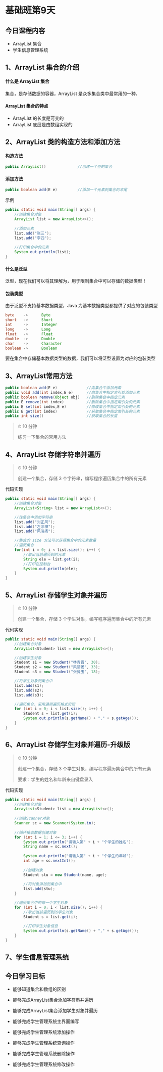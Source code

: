 # 基础班第9天

## 今日课程内容

- ArrayList 集合
- 学生信息管理系统



## 1、ArrayList 集合的介绍

#### 什么是 ArrayList 集合

集合，是存储数据的容器，ArrayList 是众多集合类中最常用的一种。





#### ArrayList 集合的特点

- ArrayList 的长度是可变的
- ArrayList 底层是由数组实现的





## 2、ArrayList 类的构造方法和添加方法

#### 构造方法

```java
public ArrayList()				//创建一个空的集合
```



#### 添加方法

```java
public boolean add(E e)			//添加一个元素到集合的末尾
```



示例

```java
public static void main(String[] args) {
	//创建集合对象
    ArrayList list = new ArrayList<>();
    
    //添加元素
    list.add("张三");
    list.add("李四");
    
    //打印集合中的元素
    System.out.println(list);
}
```



#### 什么是泛型

泛型，现在我们可以将其理解为，用于限制集合中可以存储的数据类型！



#### 包装类型

由于泛型不支持基本数据类型，Java 为基本数据类型都提供了对应的包装类型

```java
byte	->		Byte
short	->		Short
int		->		Integer
long	->		Long
float	->		Float
double	->		Double
char    ->		Character
boolean ->		Boolean
```

要在集合中存储基本数据类型的数据，我们可以将泛型设置为对应的包装类型



## 3、ArrayList常用方法

```java
public boolean add(E e)				//向集合中添加元素
public void add(int index,E e)		//向集合中指定索引处添加元素
public boolean remove(Object obj)	//删除集合中指定元素
public E remove(int index)			//删除集合中指定索引处的元素
public E set(int index,E e)			//修改集合中指定索引处的元素
public E get(int index)				//获取集合中指定索引处的元素
public int size()					//获取集合的长度
```



> ⏱ 10 分钟
>
> 练习一下集合的常用方法





## 4、ArrayList 存储字符串并遍历

> ⏱ 10 分钟
>
> 创建一个集合，存储 3 个字符串，编写程序遍历集合中的所有元素



代码实现

```java
public static void main(String[] args) {
    //创建集合对象
    ArrayList<String> list = new ArrayList<>();

    //往集合中添加字符串
    list.add("刘正风");
    list.add("左冷禅");
    list.add("风清扬");

    //集合的 size 方法可以获得集合中的元素数量
    //遍历集合
    for(int i = 0; i < list.size(); i++) {
        //取出当前遍历到的元素
        String ele = list.get(i);
        //打印在控制台
        System.out.println(ele);
    }
}
```



## 5、ArrayList 存储学生对象并遍历

> ⏱ 10 分钟
>
> 创建一个集合，存储 3 个学生对象，编写程序遍历集合中的所有元素



代码实现

```java
public static void main(String[] args) {
    //创建集合对象
    ArrayList<Student> list = new ArrayList<>();

    //创建学生对象
    Student s1 = new Student("林青霞", 30);
    Student s2 = new Student("风清扬", 33);
    Student s3 = new Student("张曼玉", 18);

    //将学生对象到集合中
    list.add(s1);
    list.add(s2);
    list.add(s3);

    //遍历集合，采用通用遍历格式实现
    for (int i = 0; i < list.size(); i++) {
        Student s = list.get(i);
        System.out.println(s.getName() + "," + s.getAge());
    }
}
```



## 6、ArrayList 存储学生对象并遍历-升级版

> ⏱ 10 分钟
>
> 创建一个集合，存储 3 个学生对象，编写程序遍历集合中的所有元素
>
> 要求：学生的姓名和年龄来自键盘录入



代码实现

```java
public static void main(String[] args) {
    //创建集合对象
    ArrayList<Student> list = new ArrayList<>();
    
    //创建Scanner对象
    Scanner sc = new Scanner(System.in);
    
    //循环接收数据创建对象
    for (int i = 1; i <= 3; i++) {
        System.out.println("请输入第" + i + "个学生的姓名");
        String name = sc.next();
        
        System.out.println("请输入第" + i + "个学生的年龄");
        int age = sc.nextInt();
        
        //创建对象
        Student stu = new Student(name, age);
        
        //将对象添加到集合中
        list.add(stu);
    }

    //遍历集合中的每一个学生对象
    for (int i = 0; i < list.size(); i++) {
        //取出当前遍历到的学生对象
        Student s = list.get(i);
        
        //打印学生对象信息
        System.out.println(s.getName() + "," + s.getAge());
    }
}
```



## 7、学生信息管理系统





## 今日学习目标

- 能够知道集合和数组的区别

- 能够完成ArrayList集合添加字符串并遍历

- 能够完成ArrayList集合添加学生对象并遍历

- 能够完成学生管理系统主界面编写

- 能够完成学生管理系统添加操作

- 能够完成学生管理系统查询操作

- 能够完成学生管理系统删除操作

- 能够完成学生管理系统修改操作